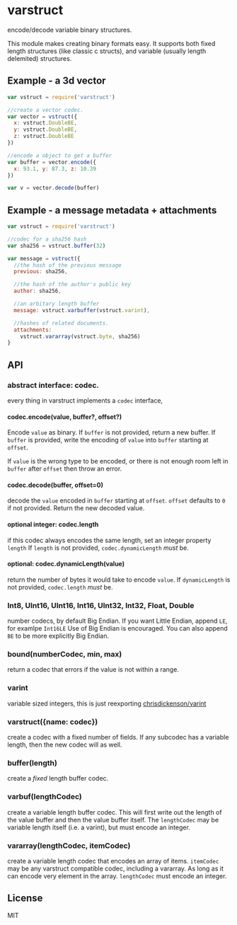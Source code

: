 # varstruct

encode/decode variable binary structures.

This module makes creating binary formats easy.
It supports both fixed length structures (like classic c structs),
and variable (usually length delemited) structures.


## Example - a 3d vector

``` js
var vstruct = require('varstruct')

//create a vector codec.
var vector = vstruct({
  x: vstruct.DoubleBE,
  y: vstruct.DoubleBE,
  z: vstruct.DoubleBE
})

//encode a object to get a buffer
var buffer = vector.encode({
  x: 93.1, y: 87.3, z: 10.39
})

var v = vector.decode(buffer)
```

## Example - a message metadata + attachments

``` js
var vstruct = require('varstruct')

//codec for a sha256 hash
var sha256 = vstruct.buffer(32)

var message = vstruct({
  //the hash of the previous message
  previous: sha256,

  //the hash of the author's public key
  author: sha256,

  //an arbitary length buffer
  message: vstruct.varbuffer(vstruct.varint),

  //hashes of related documents.
  attachments:
    vstruct.vararray(vstruct.byte, sha256)
}

```

## API

### abstract interface: codec.

every thing in varstruct implements a `codec` interface,
#### codec.encode(value, buffer?, offset?)

Encode `value` as binary. If `buffer` is not provided,
return a new buffer. If `buffer` is provided, write the encoding
of `value` into `buffer` starting at `offset`.

If `value` is the wrong type to be encoded, or there is not enough room
left in `buffer` after `offset` then throw an error.

#### codec.decode(buffer, offset=0)

decode the `value` encoded in `buffer` starting at `offset`.
`offset` defaults to `0` if not provided.
Return the new decoded value.

#### optional integer: codec.length

if this codec always encodes the same length,
set an integer property `length`
If `length` is not provided, `codec.dynamicLength` *must* be.

#### optional: codec.dynamicLength(value)

return the number of bytes it would take to encode `value`.
If `dynamicLength` is not provided, `codec.length` *must* be.

### Int8, UInt16, UInt16, Int16, UInt32, Int32, Float, Double

number codecs, by default Big Endian.
If you want Little Endian, append `LE`, for examlpe `Int16LE`
Use of Big Endian is encouraged. You can also append `BE` to be
more explicitly Big Endian.

### bound(numberCodec, min, max)

return a codec that errors if the value is not within a range.

### varint

variable sized integers, this is just reexporting
[chrisdickenson/varint](https://github.com/chrisdickenson/varint)


### varstruct({name: codec})

create a codec with a fixed number of fields.
If any subcodec has a variable length, then the new codec will as well.

### buffer(length)

create a *fixed* length buffer codec.

### varbuf(lengthCodec)

create a variable length buffer codec. This will first write out the length of the
value buffer and then the value buffer itself. The `lengthCodec` may be
variable length itself (i.e. a varint), but must encode an integer.

### vararray(lengthCodec, itemCodec)

create a variable length codec that encodes an array of items.
`itemCodec` may be any varstruct compatible codec, including a vararray.
As long as it can encode very element in the array.
`lengthCodec` must encode an integer.

## License

MIT
